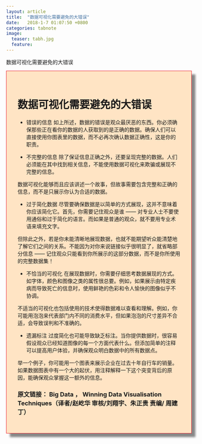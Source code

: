 ```yaml
---
layout: article
title:  "数据可视化需要避免的大错误"
date:   2018-1-7 01:07:50 +0800
categories: tabnote 
image:
  teaser: tabh.jpg
  feature: 
---
```

数据可视化需要避免的大错误
<div class="row img-rounded" style="background-color:#ffe4c4;padding:30px; box-shadow: 10px 10px 5px #888888; border: 1px solid #EA1D2D;">
<div class="col-md-12">
<div class="col-md-12"  markdown="1" >

# 数据可视化需要避免的大错误
- 错误的信息
如上所述，数据的错误是观众最厌恶的东西。你必须确保那些正在看你的数据的人获取到的是正确的数据。确保人们可以直接使用你图表里的数据，而不必再次确认数据正确性，这是你的职责。

- 不完整的信息
除了保证信息正确之外，还要呈现完整的数据。人们必须能在其中找到相关信息，不能使用数据可视化来欺骗或展现不完整的信息。

数据可视化能够而且应该讲述一个故事，但故事需要包含完整和正确的信息，而不是只展示你认为合适的数据。

- 过于简化数据
尽管要确保数据是以简单的方式展现，这并不意味着你应该简化它。首先，你需要记住观众是谁 —— 对专业人士不要使用通俗和过于简化的语言。而如果是普通的观众，就不要用专业术语来填充文字。

但除此之外，若是你未能清晰地展现数据，也就不能期望听众能清楚地了解它们之间的关系。不能因为对你来说链接似乎很明显了，就省略部分信息 —— 记住观众只能看到你所展示的这部分数据，而不是你所使用的完整数据集！

- 不恰当的可视化
在展现数据时，你需要仔细思考数据展现的方式。如字体，颜色和图像之类的属性很总要。例如，如果展示由特定疾病而导致死亡的信息时，使用鲜艳的色彩和令人愉快的图像似乎不协调。

不适当的可视化也包括使用的技术使得数据难以查看和理解。例如，你可能用泡泡来代表部门内不同的消费水平，但如果泡泡的尺寸差异不合适，会导致误判和不准确的。

- 遗漏标注
过度简化也可能导致缺乏标注。当你提供数据时，很容易假设观众已经知道图像的每一个方面代表什么。但添加简单的注释可以提高用户体验，并确保观众明白数据中的所有数据点。

举一个例子，你可能用一个图表来展示企业在过去十年自行车的销量。如果数据图表中有一个大的起伏，用注释解释一下这个突变背后的原因，能确保观众掌握这一额外的信息。

### 原文链接： Big Data ， Winning Data Visualisation Techniques（译者/赵屹华 审核/刘翔宇、朱正贵 责编/ 周建丁）

 </div>
 </div>
 </div>

